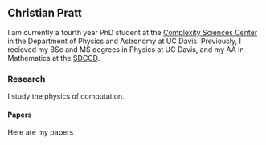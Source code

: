 ## Christian Pratt

I am currently a fourth year PhD student at the [Complexity Sciences Center](https://csc.ucdavis.edu) in the Department of Physics and Astronomy at UC Davis. Previously, I recieved my BSc and MS degrees in Physics at UC Davis, and my AA in Mathematics at the [SDCCD](https://www.sdccd.edu).

### Research

I study the physics of computation.

#### Papers

Here are my papers
